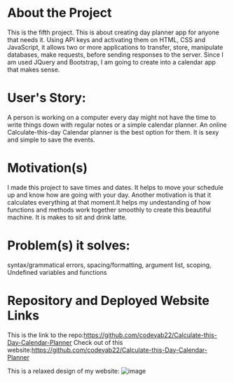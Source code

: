 # About the Project

This is the fifth project. This is about creating day planner app for anyone that needs it. Using API keys and activating them on HTML, CSS and JavaScript, it allows two or more applications to transfer, store, manipulate databases, make requests,  before sending responses to the server. Since I am used JQuery and Bootstrap, I am going to create into a calendar app that makes sense. 
 
 # User's Story:
 A person is working on a computer every day might not have the time to write things down with regular notes or a simple calendar planner. An online Calculate-this-day Calendar planner is the best option for them. It is sexy and simple to save the events.

# Motivation(s)
I made this project to save times and dates. It helps to move your schedule up and know how are going with your day. Another motivation is that it calculates 
everything at that moment.It helps my undestanding of how functions and methods work together smoothly to create this beautiful machine. It is makes to sit and drink latte.


# Problem(s) it solves:
syntax/grammatical errors, spacing/formatting, argument list, scoping, Undefined variables and functions

# Repository and Deployed Website Links
This is the link to the repo:https://github.com/codeyab22/Calculate-this-Day-Calendar-Planner
Check out of this website:https://github.com/codeyab22/Calculate-this-Day-Calendar-Planner

This is a relaxed design of my website:
![image](https://drive.google.com/uc?export=view&id=12In7-_JqZ9-6YF8DfItRexrBsbinYKfe)

